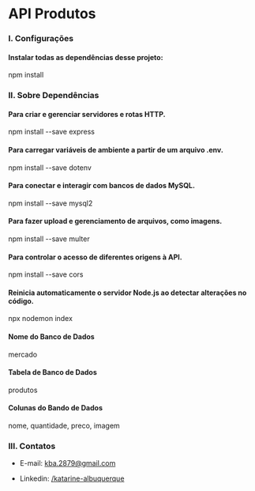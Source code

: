 # API Produtos

### I. Configurações

#### Instalar todas as dependências desse projeto:
npm install

### II. Sobre Dependências

#### Para criar e gerenciar servidores e rotas HTTP.
npm install --save express

#### Para carregar variáveis de ambiente a partir de um arquivo .env.
npm install --save dotenv

#### Para conectar e interagir com bancos de dados MySQL.
npm install --save mysql2

#### Para fazer upload e gerenciamento de arquivos, como imagens.
npm install --save multer

#### Para controlar o acesso de diferentes origens à API.
npm install --save cors

#### Reinicia automaticamente o servidor Node.js ao detectar alterações no código.
npx nodemon index

#### Nome do Banco de Dados
mercado

#### Tabela de Banco de Dados
produtos

#### Colunas do Bando de Dados
nome, quantidade, preco, imagem

### III. Contatos

* E-mail: [kba.2879@gmail.com](mailTo:kba.2879@gmail.com)

* Linkedin: [/katarine-albuquerque](https://www.linkedin.com/in/katarine-albuquerque/)
